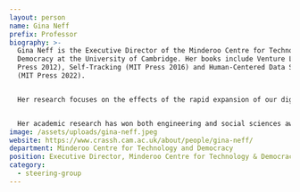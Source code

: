 ```yaml
---
layout: person
name: Gina Neff
prefix: Professor
biography: >-
  Gina Neff is the Executive Director of the Minderoo Centre for Technology &
  Democracy at the University of Cambridge. Her books include Venture Labor (MIT
  Press 2012), Self-Tracking (MIT Press 2016) and Human-Centered Data Science
  (MIT Press 2022). 


  Her research focuses on the effects of the rapid expansion of our digital information environment on workers and workplaces and in our everyday lives. Professor Neff holds a Ph.D. in sociology from Columbia University and advises international organisations including UNESCO, the OECD and the Women’s Forum for the Economy and Society. She chairs the International Scientific Committee of the UK’s Trusted Autonomous Systems programme and is a member of the Strategic Advisory Network for the UK’s Economic and Social Research Council. 


  Her academic research has won both engineering and social sciences awards. Professor Neff led the team that won the 2021 Webby for the best educational website on the Internet, for the A to Z of AI, which has reached over 1 million people in 17 different languages.
image: /assets/uploads/gina-neff.jpeg
website: https://www.crassh.cam.ac.uk/about/people/gina-neff/
department: Minderoo Centre for Technology and Democracy
position: Executive Director, Minderoo Centre for Technology & Democracy
category:
  - steering-group
---
```

